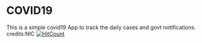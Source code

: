 # COVID19
This is a simple covid19 App to track the daily cases and govt notifications.
credits:NIC
[![HitCount](http://hits.dwyl.com/RishabLachuriye/COVID19.apk.svg)](http://hits.dwyl.com/RishabLachuriye/COVID19.apk)
